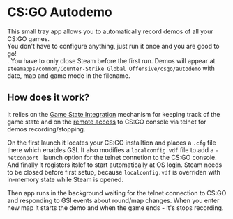 # CS:GO Autodemo
This small tray app allows you to automatically record demos of all your CS:GO games.<br/>
You don't have to configure anything, just run it once and you are good to go!<br/>. You have to only close Steam before the first run.
Demos will appear at `steamapps/common/Counter-Strike Global Offensive/csgo/autodemo` with date, map and game mode in the filename.

## How does it work?
It relies on the [Game State Integration](https://developer.valvesoftware.com/wiki/Counter-Strike:_Global_Offensive_Game_State_Integration) mechanism 
for keeping track of the game state and 
on the [remote access](https://developer.valvesoftware.com/wiki/Command_Line_Options#Linux_Command_Options_in_Left_4_Dead_series) to CS:GO console 
via telnet for demos recording/stopping.

On the first launch it locates your CS:GO installtion and places a `.cfg` file there which enables GSI. 
It also modifies a `localconfig.vdf` file to add a `-netconport ` launch option for the telnet connetion to the CS:GO console.
And finally it registers itslef to start automatically at OS login. Steam needs to be closed before first setup, because `localconfig.vdf` is overriden with in-memory state while Steam is opened.

Then app runs in the background waiting for the telnet connection to CS:GO and responding to GSI events about round/map changes. When you enter new map it starts the demo and when the game ends - it's stops recording.

